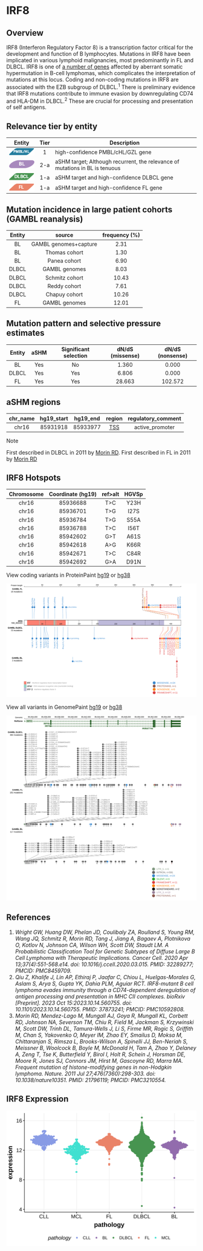 # IRF8 
## Overview
IRF8 (Interferon Regulatory Factor 8) is a transcription factor critical for the development and function of B lymphocytes. Mutations in IRF8 have been implicated in various lymphoid malignancies, most predominantly in FL and DLBCL. IRF8 is one of [a number of genes](https://github.com/morinlab/LLMPP/wiki/ashm) affected by aberrant somatic hypermutation in B-cell lymphomas, which complicates the interpretation of mutations at this locus. Coding and non-coding mutations in IRF8 are associated with the EZB subgroup of DLBCL.<sup>1</sup> There is preliminary evidence that IRF8 mutations contribute to immune evasion by downregulating CD74 and HLA-DM in DLBCL.<sup>2</sup>  These are crucial for processing and presentation of self antigens.

## Relevance tier by entity

|Entity|Tier|Description                           |
|:------:|:----:|--------------------------------------|
|![PMBL](images/icons/PMBL_tier1.png)|1|high-confidence PMBL/cHL/GZL gene|
|![BL](images/icons/BL_tier2.png)    |2-a | aSHM target; Although recurrent, the relevance of mutations in BL is tenuous |
|![DLBCL](images/icons/DLBCL_tier1.png) |1-a | aSHM target and high-confidence DLBCL gene            |
|![FL](images/icons/FL_tier1.png)    |1-a | aSHM target and high-confidence FL gene               |

## Mutation incidence in large patient cohorts (GAMBL reanalysis)

|Entity|source               |frequency (%)|
|:------:|:---------------------:|:-------------:|
|BL    |GAMBL genomes+capture| 2.31        |
|BL    |Thomas cohort        | 1.30        |
|BL    |Panea cohort         | 6.90        |
|DLBCL |GAMBL genomes        | 8.03        |
|DLBCL |Schmitz cohort       |10.43        |
|DLBCL |Reddy cohort         | 7.61        |
|DLBCL |Chapuy cohort        |10.26        |
|FL    |GAMBL genomes        |12.01        |

## Mutation pattern and selective pressure estimates

|Entity|aSHM|Significant selection|dN/dS (missense)|dN/dS (nonsense)|
|:------:|:----:|:---------------------:|:----------------:|:----------------:|
|BL    |Yes |No                   | 1.360          |  0.000         |
|DLBCL |Yes |Yes                  | 6.806          |  0.000         |
|FL    |Yes |Yes                  |28.663          |102.572         |

## aSHM regions

|chr_name|hg19_start|hg19_end|region                                                                                    |regulatory_comment|
|:--------:|:----------:|:--------:|:------------------------------------------------------------------------------------------:|:------------------:|
|chr16   |85931918  |85933977|[TSS](https://genome.ucsc.edu/s/rdmorin/GAMBL%20hg19?position=chr16%3A85931918%2D85933977)|active_promoter   |


> [!NOTE]
> First described in DLBCL in 2011 by [Morin RD](https://pubmed.ncbi.nlm.nih.gov/21796119). First described in FL in 2011 by [Morin RD](https://pubmed.ncbi.nlm.nih.gov/21796119)

 ## IRF8 Hotspots

| Chromosome |Coordinate (hg19) | ref>alt | HGVSp | 
 | :---:| :---: | :--: | :---: |
| chr16 | 85936688 | T>C | Y23H |
| chr16 | 85936701 | T>G | I27S |
| chr16 | 85936784 | T>G | S55A |
| chr16 | 85936788 | T>C | I56T |
| chr16 | 85942602 | G>T | A61S |
| chr16 | 85942618 | A>G | K66R |
| chr16 | 85942671 | T>C | C84R |
| chr16 | 85942692 | G>A | D91N |

View coding variants in ProteinPaint [hg19](https://morinlab.github.io/LLMPP/GAMBL/IRF8_protein.html)  or [hg38](https://morinlab.github.io/LLMPP/GAMBL/IRF8_protein_hg38.html)

![image](images/proteinpaint/IRF8_NM_002163.svg)

View all variants in GenomePaint [hg19](https://morinlab.github.io/LLMPP/GAMBL/IRF8.html)  or [hg38](https://morinlab.github.io/LLMPP/GAMBL/IRF8_hg38.html)

![image](images/proteinpaint/IRF8.svg)

## References
1. *Wright GW, Huang DW, Phelan JD, Coulibaly ZA, Roulland S, Young RM, Wang JQ, Schmitz R, Morin RD, Tang J, Jiang A, Bagaev A, Plotnikova O, Kotlov N, Johnson CA, Wilson WH, Scott DW, Staudt LM. A Probabilistic Classification Tool for Genetic Subtypes of Diffuse Large B Cell Lymphoma with Therapeutic Implications. Cancer Cell. 2020 Apr 13;37(4):551-568.e14. doi: 10.1016/j.ccell.2020.03.015. PMID: 32289277; PMCID: PMC8459709.*
2. *Qiu Z, Khalife J, Lin AP, Ethiraj P, Jaafar C, Chiou L, Huelgas-Morales G, Aslam S, Arya S, Gupta YK, Dahia PLM, Aguiar RCT. IRF8-mutant B cell lymphoma evades immunity through a CD74-dependent deregulation of antigen processing and presentation in MHC CII complexes. bioRxiv [Preprint]. 2023 Oct 15:2023.10.14.560755. doi: 10.1101/2023.10.14.560755. PMID: 37873241; PMCID: PMC10592808.*
3. *Morin RD, Mendez-Lago M, Mungall AJ, Goya R, Mungall KL, Corbett RD, Johnson NA, Severson TM, Chiu R, Field M, Jackman S, Krzywinski M, Scott DW, Trinh DL, Tamura-Wells J, Li S, Firme MR, Rogic S, Griffith M, Chan S, Yakovenko O, Meyer IM, Zhao EY, Smailus D, Moksa M, Chittaranjan S, Rimsza L, Brooks-Wilson A, Spinelli JJ, Ben-Neriah S, Meissner B, Woolcock B, Boyle M, McDonald H, Tam A, Zhao Y, Delaney A, Zeng T, Tse K, Butterfield Y, Birol I, Holt R, Schein J, Horsman DE, Moore R, Jones SJ, Connors JM, Hirst M, Gascoyne RD, Marra MA. Frequent mutation of histone-modifying genes in non-Hodgkin lymphoma. Nature. 2011 Jul 27;476(7360):298-303. doi: 10.1038/nature10351. PMID: 21796119; PMCID: PMC3210554.*
## IRF8 Expression
![image](images/gene_expression/IRF8_by_pathology.svg)
<!-- ORIGIN: morinFrequentMutationHistonemodifying2011 -->
<!-- PMBL: mottokIntegrativeGenomicAnalysis2019b -->
<!-- FL: morinFrequentMutationHistonemodifying2011 -->
<!-- DLBCL: morinFrequentMutationHistonemodifying2011 -->
